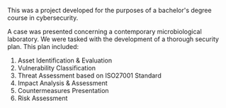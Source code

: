 This was a project developed for the purposes of a bachelor's degree course in cybersecurity.

A case was presented concerning a contemporary microbiological laboratory. We were tasked with the development of a thorough security plan. This plan included:

1) Asset Identification & Evaluation
2) Vulnerability Classification
3) Threat Assessment based on ISO27001 Standard
4) Impact Analysis & Assessment 
5) Countermeasures Presentation
6) Risk Assessment

